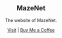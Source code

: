 <div align="center">
  <h2>MazeNet</h2>
  <p>The website of MazeNet.</p>
  <a href="https://mznt.io/">Visit</a> | <a href="https://buymeacoffee.com/remvze">Buy Me a Coffee</a>
</div>
